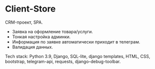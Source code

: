 # Client-Store
 CRM-проект, SPA.
- Заявка на оформление товара/услуги.
- Тонкая настройка админки.
- Информация по заявке автоматически приходит в телеграм.
- Валидация данных.

Tech stack: Python 3.9, Django, SQL-lite, django templates, HTML, CSS, bootstrap, telegram-api, requests, django-debug-toolbar.
